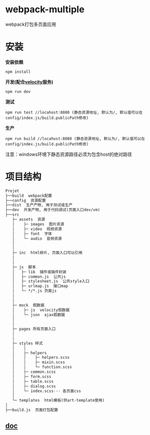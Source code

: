 # webpack-multiple

webpack打包多页面应用

# 安装


**安装依赖**

```npm install```

**开发(配合[velocity](https://github.com/holyzfy/velocityServer)服务)**

```npm run dev```

**测试**

```npm run test //locahost:8080 (静态资源地址, 默认为/, 默认值可以在config/index.js/build.publicPath修改)```

**生产**

```npm run build //locahost:8080 (静态资源地址, 默认为/, 默认值可以在config/index.js/build.publicPath修改)```

注意：windows环境下静态资源路径必须为包含host的绝对路径


# 项目结构

```markdown
Projet
├──build  webpack配置 
├──config  资源配置
├──dist  生产产物, 用于测试或生产
├──dev  开发产物, 用于代码调试(页面入口dev/vm)
├──src
   ├─ assets  资源
   │    ├─ images  图片资源
   │    ├─ video  视频资源
   │    ├─ font  字体
   │    └─ audio  音频资源
   │
   │
   ├─ inc  html碎片, 页面入口可以引用
   │
   │
   ├─ js  脚本
   │   ├─ lib  插件或插件封装
   │   ├─ common.js  公共js
   │   ├─ stylesheet.js  公共style入口
   │   ├─ urlmap.js  接口map
   │   └─ */*.js 页面js
   │ 
   │ 
   ├─ mock  假数据
   │    ├─ js  velocity假数据
   │    └─ json  ajax假数据
   │  
   │
   ├─ pages 所有页面入口
   │  
   │
   ├─ styles 样式 
   │    │   
   │    ├─ helpers 
   │    │    ├─ helpers.scss
   │    │    ├─ mixin.scss
   │    │    └─ function.scss
   │    ├─ common.scss
   │    ├─ form.scss    
   │    ├─ table.scss  
   │    ├─ dialog.scss    
   │    └─ index.scss··· 各页面css
   │    
   └─ templates  html模板(供art-template使用)
│ 
├──build.js  页面打包配置
```

## [doc](https://github.com/shen-zhao/webpack-multiple-demo/tree/master/doc)

